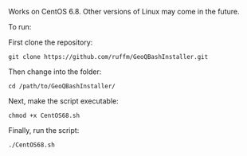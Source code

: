 Works on CentOS 6.8. Other versions of Linux may come in the future.

To run:

First clone the repository:

    git clone https://github.com/ruffm/GeoQBashInstaller.git

Then change into the folder:

    cd /path/to/GeoQBashInstaller/

Next, make the script executable:

    chmod +x CentOS68.sh

Finally, run the script:

    ./CentOS68.sh

